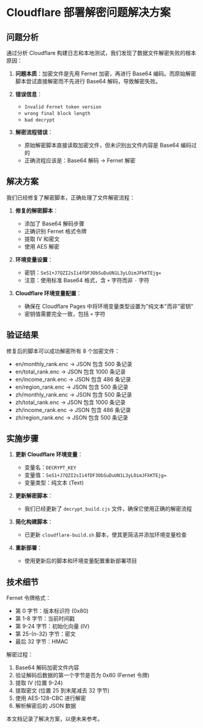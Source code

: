 # Cloudflare 部署解密问题解决方案

## 问题分析

通过分析 Cloudflare 构建日志和本地测试，我们发现了数据文件解密失败的根本原因：

1. **问题本质**：加密文件是先用 Fernet 加密，再进行 Base64 编码。而原始解密脚本尝试直接解密而不先进行 Base64 解码，导致解密失败。

2. **错误信息**：
   - `Invalid Fernet token version`
   - `wrong final block length`
   - `bad decrypt`

3. **解密流程错误**：
   - 原始解密脚本直接读取加密文件，但未识别出文件内容是 Base64 编码过的
   - 正确流程应该是：Base64 解码 → Fernet 解密

## 解决方案

我们已经修复了解密脚本，正确处理了文件解密流程：

1. **修复的解密脚本**：
   - 添加了 Base64 解码步骤
   - 正确识别 Fernet 格式令牌
   - 提取 IV 和密文
   - 使用 AES 解密

2. **环境变量设置**：
   - 密钥：`SeS1+J7QZI2sIi4fDF3ObSuDuUN1L3yLOimJFkKTEjg=`
   - 注意：使用标准 Base64 格式，含 `+` 字符而非 `-` 字符

3. **Cloudflare 环境变量配置**：
   - 确保在 Cloudflare Pages 中将环境变量类型设置为"纯文本"而非"密钥"
   - 密钥值需要完全一致，包括 `+` 字符

## 验证结果

修复后的脚本可以成功解密所有 8 个加密文件：
- en/monthly_rank.enc → JSON 包含 500 条记录
- en/total_rank.enc → JSON 包含 1000 条记录
- en/income_rank.enc → JSON 包含 486 条记录
- en/region_rank.enc → JSON 包含 500 条记录
- zh/monthly_rank.enc → JSON 包含 500 条记录
- zh/total_rank.enc → JSON 包含 1000 条记录
- zh/income_rank.enc → JSON 包含 486 条记录
- zh/region_rank.enc → JSON 包含 500 条记录

## 实施步骤

1. **更新 Cloudflare 环境变量**：
   - 变量名：`DECRYPT_KEY`
   - 变量值：`SeS1+J7QZI2sIi4fDF3ObSuDuUN1L3yLOimJFkKTEjg=`
   - 变量类型：纯文本 (Text)

2. **更新解密脚本**：
   - 我们已经更新了 `decrypt_build.cjs` 文件，确保它使用正确的解密流程

3. **简化构建脚本**：
   - 已更新 `cloudflare-build.sh` 脚本，使其更简洁并添加环境变量检查

4. **重新部署**：
   - 使用更新后的脚本和环境变量配置重新部署项目

## 技术细节

Fernet 令牌格式：
- 第 0 字节：版本标识符 (0x80)
- 第 1-8 字节：当前时间戳
- 第 9-24 字节：初始化向量 (IV)
- 第 25-(n-32) 字节：密文
- 最后 32 字节：HMAC

解密过程：
1. Base64 解码加密文件内容
2. 验证解码后数据的第一个字节是否为 0x80 (Fernet 令牌)
3. 提取 IV (位置 9-24)
4. 提取密文 (位置 25 到末尾减去 32 字节)
5. 使用 AES-128-CBC 进行解密
6. 解析解密后的 JSON 数据

本文档记录了解决方案，以便未来参考。 